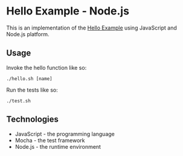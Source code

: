 # Hello Example - Node.js

This is an implementation of the [Hello Example](../README.md) using JavaScript and Node.js platform.

## Usage

Invoke the hello function like so:

```
./hello.sh [name]
```

Run the tests like so:

```
./test.sh
```

## Technologies

* JavaScript - the programming language
* Mocha - the test framework
* Node.js - the runtime environment
